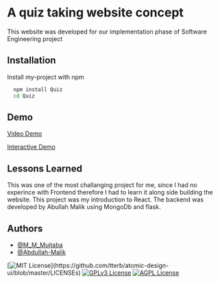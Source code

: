 
# A quiz taking website concept

This website was developed for our implementation phase of Software Engineering project



## Installation 

Install my-project with npm

```bash 
  npm install Quiz
  cd Quiz
```
    
## Demo





[Video Demo](https://user-images.githubusercontent.com/48154614/120930693-38368c80-c6a3-11eb-807c-78de26a95b0b.mp4?raw=true "Project Video")

[Interactive Demo](https://se-react-quiz-app.herokuapp.com/ "Project Demo")
## Lessons Learned

This was one of the most challanging project for me, since I had no experince with Frontend therefore
I had to learn it along side building the website. This project was my introduction to React. The backend was developed by Abullah Malik using MongoDb and flask. 
  
## Authors

- [@M_M_Mujtaba](https://twitter.com/M_M_Mujtaba)
- [@Abdullah-Malik](https://github.com/Abdullah-Malik/)

  



[![MIT License](https://img.shields.io/apm/l/atomic-design-ui.svg?)](https://github.com/tterb/atomic-design-ui/blob/master/LICENSEs)
[![GPLv3 License](https://img.shields.io/badge/License-GPL%20v3-yellow.svg)](https://opensource.org/licenses/)
[![AGPL License](https://img.shields.io/badge/license-AGPL-blue.svg)](http://www.gnu.org/licenses/agpl-3.0)

  
